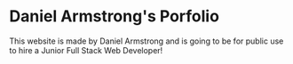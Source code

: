 # Daniel Armstrong's Porfolio

This website is made by Daniel Armstrong and is going to be for public use to hire a Junior Full Stack Web Developer!